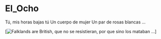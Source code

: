 # El_Ocho

Tú, mis horas bajas tú
Un cuerpo de mujer
Un par de rosas blancas ...

[![Falklands are British, que no se resistieran, por que sino los mataban ... 
](https://raw.githubusercontent.com/rgarro/El_Ocho/main/elLocho.PNG)]
